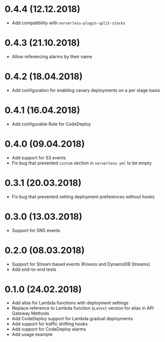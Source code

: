 # 0.4.4 (12.12.2018)
- Add compatibility with `serverless-plugin-split-stacks`

# 0.4.3 (21.10.2018)
- Allow referencing alarms by their name

# 0.4.2 (18.04.2018)
- Add configuration for enabling canary deployments on a per stage basis

# 0.4.1 (16.04.2018)
- Add configurable Role for CodeDeploy

# 0.4.0 (09.04.2018)
- Add support for S3 events
- Fix bug that prevented `custom` section in `serverless.yml` to be empty

# 0.3.1 (20.03.2018)
- Fix bug that prevented setting deployment preferences without hooks

# 0.3.0 (13.03.2018)
- Support for SNS events

# 0.2.0 (08.03.2018)
- Support for Stream based events (Kinesis and DynamoDB Streams)
- Add end-to-end tests

# 0.1.0 (24.02.2018)
- Add alias for Lambda functions with deployment settings
- Replace reference to Lambda function `$Latest` version for alias in API Gateway Methods
- Add CodeDeploy support for Lambda gradual deployments
- Add support for traffic shifting hooks
- Add support for CodeDeploy alarms
- Add usage example
